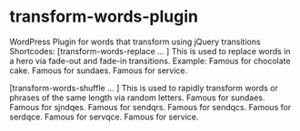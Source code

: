 # transform-words-plugin
WordPress Plugin for words that transform using jQuery transitions
Shortcodes:
[transform-words-replace ... ]
This is used to replace words in a hero via fade-out and fade-in transitions.
Example:
  Famous for chocolate cake.
  Famous for sundaes.
  Famous for service.


[transform-words-shuffle ... ]
This is used to rapidly transform words or phrases of the same length via random letters.
  Famous for sundaes.
  Famous for sjndqes.
  Famous for sendqrs.
  Famous for sendqcs.
  Famous for serdqce.
  Famous for servqce.
  Famous for service.
